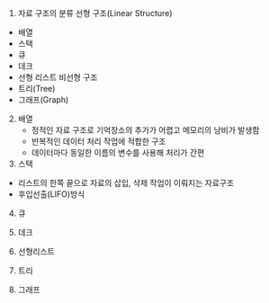 1) 자료 구조의 분류
 선형 구조(Linear Structure)
 -  배열
 - 스택
 - 큐
 - 데크
 - 선형 리스트
비선형 구조
- 트리(Tree)
- 그래프(Graph)
2) 배열
    - 정적인 자료 구조로 기억장소의 추가가 어렵고 메모리의 낭비가 발생함
    - 반복적인 데이터 처리 작업에 적합한 구조
    - 데이터마다 동일한 이름의 변수를 사용해 처리가 간편
3) 스택 
 - 리스트의 한쪽 끝으로 자료의 삽입, 삭제 작업이  이뤄지는 자료구조
 - 후입선출(LIFO)방식
4) 큐

5) 데크 

6) 선형리스트

7) 트리

8) 그래프